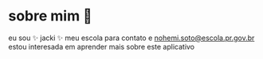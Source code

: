 # sobre mim 👋


eu sou ✨ jacki ✨ 
meu escola para contato e nohemi.soto@escola.pr.gov.br
estou interesada em aprender mais sobre este aplicativo
